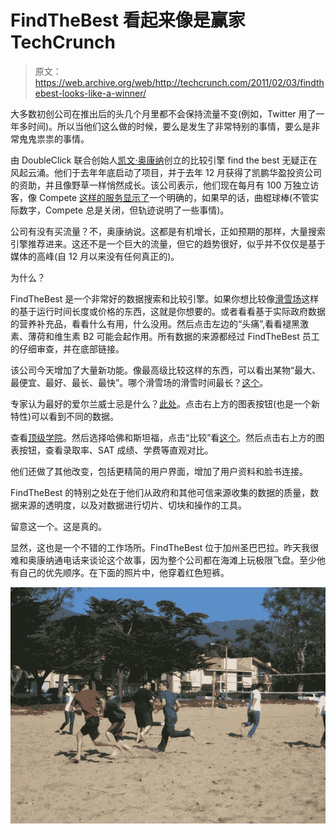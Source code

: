 # FindTheBest 看起来像是赢家 TechCrunch

> 原文：<https://web.archive.org/web/http://techcrunch.com/2011/02/03/findthebest-looks-like-a-winner/>

大多数初创公司在推出后的头几个月里都不会保持流量不变(例如，Twitter 用了一年多时间)。所以当他们这么做的时候，要么是发生了非常特别的事情，要么是非常鬼鬼祟祟的事情。

由 DoubleClick 联合创始人[凯文·奥康纳](https://web.archive.org/web/20230203001549/http://www.crunchbase.com/person/kevin-oconnor)创立的比较引擎 find the best 无疑正在风起云涌。他们于去年年底启动了项目，并于去年 12 月获得了凯鹏华盈投资公司的资助，并且像野草一样悄然成长。该公司表示，他们现在每月有 100 万独立访客，像 Compete [这样的服务显示了](https://web.archive.org/web/20230203001549/http://siteanalytics.compete.com/findthebest.com/)一个明确的，如果早的话，曲棍球棒(不管实际数字，Compete 总是关闭，但轨迹说明了一些事情)。

公司有没有买流量？不，奥康纳说。这都是有机增长，正如预期的那样，大量搜索引擎推荐进来。这还不是一个巨大的流量，但它的趋势很好，似乎并不仅仅是基于媒体的高峰(自 12 月以来没有任何真正的)。

为什么？

FindTheBest 是一个非常好的数据搜索和比较引擎。如果你想比较像[滑雪场](https://web.archive.org/web/20230203001549/http://ski-resorts.findthebest.com/)这样的基于运行时间长度或价格的东西，这就是你想要的。或者看看基于实际政府数据的营养补充品，看看什么有用，什么没用。然后点击左边的“头痛”,看看褪黑激素、薄荷和维生素 B2 可能会起作用。所有数据的来源都经过 FindTheBest 员工的仔细审查，并在底部链接。

该公司今天增加了大量新功能。像最高级比较这样的东西，可以看出某物“最大、最便宜、最好、最长、最快”。哪个滑雪场的滑雪时间最长？[这个](https://web.archive.org/web/20230203001549/http://ski-resorts.findthebest.com/app-question/80/Which-ski-resort-has-the-longest-ski-or-trail-run)。

专家认为最好的爱尔兰威士忌是什么？[此处](https://web.archive.org/web/20230203001549/http://whiskey.findthebest.com/saved_compare/Top-10-Irish-Whiskeys)。点击右上方的图表按钮(也是一个新特性)可以看到不同的数据。

查看[顶级学院](https://web.archive.org/web/20230203001549/http://colleges.findthebest.com/)。然后选择哈佛和斯坦福，点击“比较”看[这个](https://web.archive.org/web/20230203001549/http://colleges.findthebest.com/compare/1929-4754/Harvard-University-vs-Stanford-University)。然后点击右上方的图表按钮，查看录取率、SAT 成绩、学费等直观对比。

他们还做了其他改变，包括更精简的用户界面，增加了用户资料和脸书连接。

FindTheBest 的特别之处在于他们从政府和其他可信来源收集的数据的质量，数据来源的透明度，以及对数据进行切片、切块和操作的工具。

留意这一个。这是真的。

显然，这也是一个不错的工作场所。FindTheBest 位于加州圣巴巴拉。昨天我很难和奥康纳通电话来谈论这个故事，因为整个公司都在海滩上玩极限飞盘。至少他有自己的优先顺序。在下面的照片中，他穿着红色短裤。

![](img/cc2ac6b8461106bfa62e4d500b980596.png)